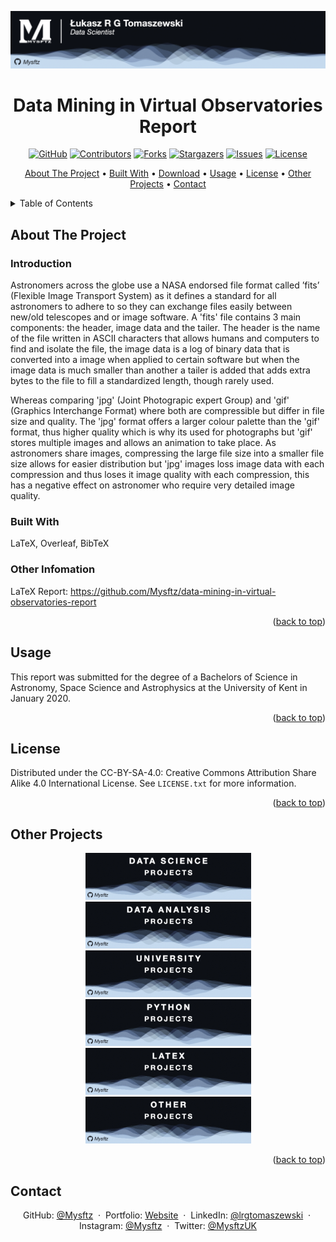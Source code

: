 <a name="readme-top"></a>
<div align="center">

[![alt text](https://github.com/Mysftz/Mysftz/blob/main/assets/READMEHeader.jpeg?raw=true)](https://github.com/Mysftz)
# Data Mining in Virtual Observatories Report
[![GitHub][GitHub-shield]](https://github.com/Mysftz/data-mining-in-virtual-observatories-report)
[![Contributors][contributors-shield]](https://github.com/Mysftz/data-mining-in-virtual-observatories-report/graphs/contributors)
[![Forks][forks-shield]](https://github.com/Mysftz/data-mining-in-virtual-observatories-report/network/members)
[![Stargazers][stars-shield]](https://github.com/Mysftz/data-mining-in-virtual-observatories-report/stargazers)
[![Issues][issues-shield]](https://github.com/Mysftz/data-mining-in-virtual-observatories-report/issues)
[![License][license-shield]](https://github.com/Mysftz/data-mining-in-virtual-observatories-report/blob/main/LICENSE.txt)
</div>

<p align="center">
  <a href="#about-the-project">About The Project</a> •
  <a href="#built-with">Built With</a> •
  <a href="https://github.com/Mysftz/data-mining-in-virtual-observatories-report/archive/refs/heads/main.zip">Download</a> • 
  <a href="#usage">Usage</a> •
  <a href="#license">License</a> •
  <a href="#other-projects">Other Projects</a> •
  <a href="#contact">Contact</a>
</p>

<!-- TABLE OF CONTENTS -->
<details>
  <summary>Table of Contents</summary>
  <ol>
    <li>
      <a href="#about-the-project">About The Project</a>
      <ul>
        <li><a href="#introduction">Infomation</a></li>
        <li><a href="#built-with">Built With</a></li>
        <li><a href="#other-infomation">Other Infomation</a></li>
      </ul>
    </li>
    <li><a href="#usage">Usage</a></li>
    <li><a href="#license">License</a></li>
    <li><a href="#other-projects">Other Projects</a></li>
    <li><a href="#contact">Contact</a></li>
  </ol>
</details>

<!-- ABOUT THE PROJECT -->
## About The Project
### Introduction

Astronomers across the globe use a NASA endorsed file format called ’fits’ (Flexible Image Transport System) as it defines a standard for all astronomers to adhere to so they can exchange files easily between new/old telescopes and or image software. A 'fits' file contains 3 main components: the header, image data and the tailer. The header is the name of the file written in ASCII characters that allows humans and computers to find and isolate the file, the image data is a log of binary data that is converted into a image when applied to certain software but when the image data is much smaller than another a tailer is added that adds extra bytes to the file to fill a standardized length, though rarely used.

Whereas comparing 'jpg' (Joint Photograpic expert Group) and 'gif' (Graphics Interchange Format) where both are compressible but differ in file size and quality. The 'jpg' format offers a larger colour palette than the 'gif' format, thus higher quality which is why its used for photographs but 'gif' stores multiple images and allows an animation to take place. As astronomers share images, compressing the large file size into a smaller file size allows for easier distribution but 'jpg' images loss image data with each compression and thus loses it image quality with each compression, this has a negative effect on astronomer who require very detailed image quality. 

### Built With

LaTeX, Overleaf, BibTeX

### Other Infomation

LaTeX Report: https://github.com/Mysftz/data-mining-in-virtual-observatories-report 

<p align="right">(<a href="#readme-top">back to top</a>)</p> 

<!-- USAGE -->
## Usage

This report was submitted for the degree of a Bachelors of Science in Astronomy, Space Science and Astrophysics at the University of Kent in January 2020.

<p align="right">(<a href="#readme-top">back to top</a>)</p>

<!-- LICENSE -->
## License
Distributed under the CC-BY-SA-4.0: Creative Commons Attribution Share Alike 4.0 International License. See `LICENSE.txt` for more information.

<p align="right">(<a href="#readme-top">back to top</a>)</p>

<!-- OTHER PROJECTS --> 
## Other Projects
<div align="center">
<a href="https://github.com/stars/Mysftz/lists/data-science-projects" style="margin:10px; margin-bottom:50px"><img src="https://github.com/Mysftz/Mysftz/blob/main/assets/Button-DataScience.jpeg?raw=true" alt="Data Science Projects Button" width="265" height="75"></a>
<a href="https://github.com/stars/Mysftz/lists/data-analysis-projects" style="margin:10px; margin-bottom:50px"><img src="https://github.com/Mysftz/Mysftz/blob/main/assets/Button-DataAnalysis.jpeg?raw=true" alt="Data Analysis Projects Button" width="265" height="75"></a>
<a href="https://github.com/stars/Mysftz/lists/university-projects" style="margin:10px; margin-bottom:50px"><img src="https://github.com/Mysftz/Mysftz/blob/main/assets/Button-University.jpeg?raw=true" alt="University Projects Button" width="265" height="75"></a>
<a href="https://github.com/stars/Mysftz/lists/python-projects" style="margin:10px; margin-bottom:50px"><img src="https://github.com/Mysftz/Mysftz/blob/main/assets/Button-Python.jpeg?raw=true" alt="Python Projects Button" width="265" height="75"></a>
<a href="https://github.com/stars/Mysftz/lists/latex-projects" style="margin:10px; padding-bottom:50px"><img src="https://github.com/Mysftz/Mysftz/blob/main/assets/Button-Latex.jpeg?raw=true" alt="LaTeX Projects Button" width="265" height="75"></a>
<a href="https://github.com/stars/Mysftz/lists/other-projects" style="margin:10px; margin-bottom:50px"><img src="https://github.com/Mysftz/Mysftz/blob/main/assets/Button-Other.jpeg?raw=true" alt="Other Projects Button" width="265" height="75"></a>
</div>

<p align="right">(<a href="#readme-top">back to top</a>)</p>

<!-- CONTACT -->
## Contact
<div align="center">

GitHub: [@Mysftz](https://github.com/Mysftz) &nbsp;&middot;&nbsp; Portfolio: [Website](https://mysftz.github.io) &nbsp;&middot;&nbsp; LinkedIn: [@lrgtomaszewski](https://www.linkedin.com/in/lrgtomaszewski/) &nbsp;&middot;&nbsp; Instagram: [@Mysftz](https://www.instagram.com/mysftz/) &nbsp;&middot;&nbsp; Twitter: [@MysftzUK](https://twitter.com/MysftzUK)
</div>

[contributors-shield]: https://img.shields.io/github/contributors/mysftz/data-mining-in-virtual-observatories-report.svg?style=for-the-badge
[forks-shield]: https://img.shields.io/github/forks/mysftz/data-mining-in-virtual-observatories-report.svg?style=for-the-badge
[stars-shield]: https://img.shields.io/github/stars/mysftz/data-mining-in-virtual-observatories-report.svg?style=for-the-badge
[issues-shield]: https://img.shields.io/github/issues/mysftz/data-mining-in-virtual-observatories-report.svg?style=for-the-badge
[license-shield]: https://img.shields.io/github/license/mysftz/data-mining-in-virtual-observatories-report.svg?style=for-the-badge
[github-shield]: https://img.shields.io/badge/-GitHub-black.svg?style=for-the-badge&logo=GitHub&colorB=555